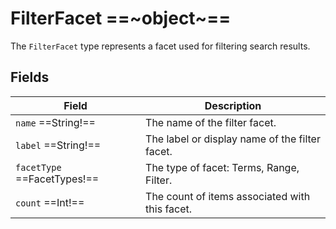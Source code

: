 # FilterFacet ==~object~==

The `FilterFacet` type represents a facet used for filtering search results.

## Fields

| Field                         | Description                                                                                      |
|-------------------------------|--------------------------------------------------------------------------------------------------|
| `name` ==String!==            | The name of the filter facet.                                                                    |
| `label` ==String!==           | The label or display name of the filter facet.                                                   |
| `facetType` ==FacetTypes!==   | The type of facet: Terms, Range, Filter.                                                         |
| `count` ==Int!==              | The count of items associated with this facet.                                                   |